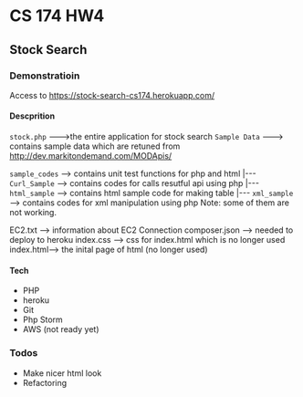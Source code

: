 # CS 174 HW4 
## Stock Search 

### Demonstratioin 
Access to https://stock-search-cs174.herokuapp.com/
#### Descprition 
`stock.php` --->the entire application for stock search 
`Sample Data` ---> contains sample data which are retuned from http://dev.markitondemand.com/MODApis/ 

`sample_codes` --> contains unit test functions for php and html 
 |--- `Curl_Sample` --> contains codes for calls resutful api using php 
 |--- `html_sample` --> contains html sample code for making table 
 |--- `xml_sample` --> contains codes for xml manipulation using php
 Note: some of them are not working.
 
 EC2.txt --> information about EC2 Connection 
 composer.json --> needed to deploy to heroku 
 index.css --> css for index.html which is no longer used 
 index.html--> the inital page of html (no longer used)

 #### Tech
 - PHP 
 - heroku
 - Git 
 - Php Storm 
 - AWS (not ready yet)



  






### Todos

 - Make nicer html look
 - Refactoring 




